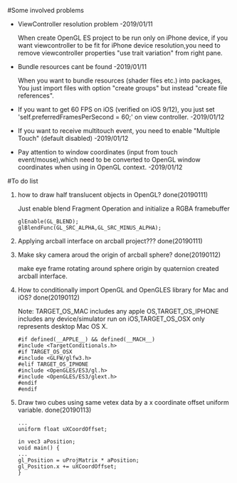 #Some involved problems
- ViewController resolution problem -2019/01/11

    When create OpenGL ES project to be run only on iPhone device, if you want viewcontroller to be fit for iPhone device resolution,you need to remove viewcontroller properties "use trait variation" from right pane.
- Bundle resources cant be found -2019/01/11

    When you want to bundle resources (shader files etc.) into packages, You just import files with option "create groups" but instead "create file references".
- If you want to get 60 FPS on iOS (verified on iOS 9/12), you just set 'self.preferredFramesPerSecond = 60;' on view controller. -2019/01/12
- If you want to receive multitouch event, you need to enable "Multiple Touch" (default disabled) -2019/01/12
- Pay attention to window coordinates (input from touch event/mouse),which need to be converted to OpenGL window coordinates when using in OpenGL context. -2019/01/12

#To do list
1. how to draw half translucent objects in OpenGL? done(20190111)

	Just enable blend Fragment Operation and initialize a RGBA framebuffer
	
	```
	glEnable(GL_BLEND);
	glBlendFunc(GL_SRC_ALPHA,GL_SRC_MINUS_ALPHA);
	```
2. Applying arcball interface on arcball project??? done(20190111)

3. Make sky camera aroud the origin of arcball sphere? done(20190112)

	make eye frame rotating around sphere origin by quaternion created arcball interface.
        
4. How to conditionally import OpenGL and OpenGLES library for Mac and iOS? done(20190112)

	Note: TARGET_OS_MAC includes any apple OS,TARGET_OS_IPHONE includes any device/simulator run on iOS,TARGET_OS_OSX only represents desktop Mac OS X.
            
        
	```
	#if defined(__APPLE__) && defined(__MACH__)
	#include <TargetConditionals.h>
	#if TARGET_OS_OSX
	#include <GLFW/glfw3.h>
	#elif TARGET_OS_IPHONE
	#include <OpenGLES/ES3/gl.h>
	#include <OpenGLES/ES3/glext.h>
	#endif
	#endif
	```
    
5. Draw two cubes using same vetex data by a x coordinate offset uniform variable. done(20190113)
        
        
	```
	...
	uniform float uXCoordOffset;
	    
	in vec3 aPosition;    
	void main() {
	...
	gl_Position = uProjMatrix * aPosition;
	gl_Position.x += uXCoordOffset;
	}
	```        
        


